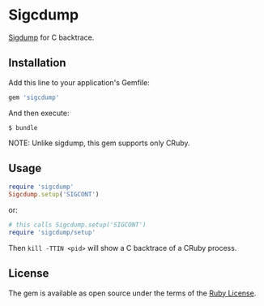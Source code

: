 # Sigcdump

[Sigdump](https://github.com/frsyuki/sigdump) for C backtrace.

## Installation

Add this line to your application's Gemfile:

```ruby
gem 'sigcdump'
```

And then execute:

    $ bundle

NOTE: Unlike sigdump, this gem supports only CRuby.

## Usage

```rb
require 'sigcdump'
Sigcdump.setup('SIGCONT')
```

or:

```rb
# this calls Sigcdump.setup('SIGCONT')
require 'sigcdump/setup'
```

Then `kill -TTIN <pid>` will show a C backtrace of a CRuby process.

## License

The gem is available as open source under the terms of the [Ruby License](./LICENSE.txt).

